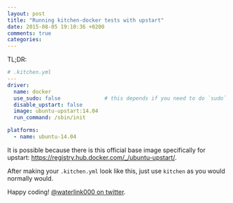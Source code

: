```yaml
---
layout: post
title: "Running kitchen-docker tests with upstart"
date: 2015-08-05 19:10:36 +0200
comments: true
categories: 
---
```


TL;DR:

```yml .kitchen.yml
# .kitchen.yml
---
driver:
  name: docker
  use_sudo: false              # this depends if you need to do `sudo` to run `docker` command or not
  disable_upstart: false
  image: ubuntu-upstart:14.04
  run_command: /sbin/init

platforms:
  - name: ubuntu-14.04
```

It is possible because there is this official base image specifically for upstart: https://registry.hub.docker.com/_/ubuntu-upstart/.

After making your `.kitchen.yml` look like this, just use `kitchen` as you would normally would.

Happy coding! [@waterlink000 on twitter](https://twitter.com/waterlink000).
